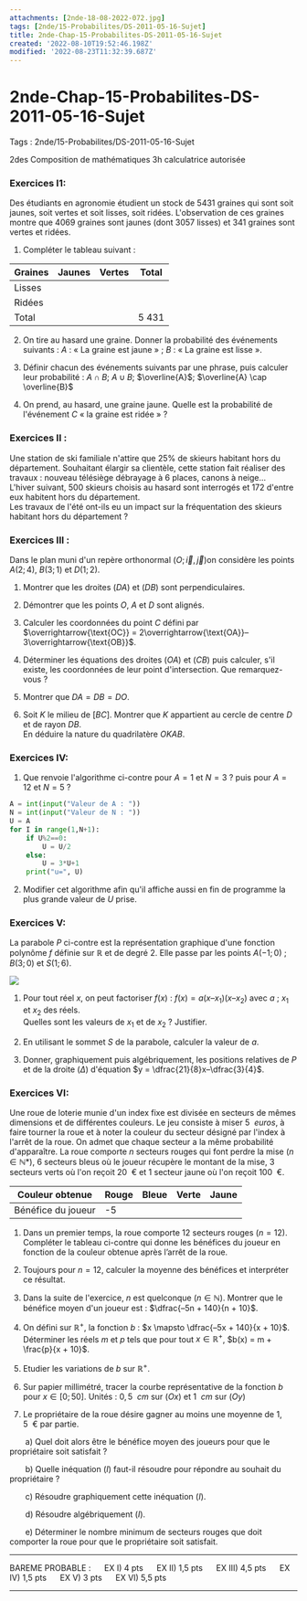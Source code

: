 ```yaml
---
attachments: [2nde-18-08-2022-072.jpg]
tags: [2nde/15-Probabilites/DS-2011-05-16-Sujet]
title: 2nde-Chap-15-Probabilites-DS-2011-05-16-Sujet
created: '2022-08-10T19:52:46.198Z'
modified: '2022-08-23T11:32:39.687Z'
---
```


# 2nde-Chap-15-Probabilites-DS-2011-05-16-Sujet

Tags : 2nde/15-Probabilites/DS-2011-05-16-Sujet


2des 
Composition de mathématiques 
3h 
calculatrice autorisée 

### Exercices I1:


Des étudiants en agronomie étudient un stock de $5 431$ graines qui sont soit jaunes, soit vertes et soit lisses, soit ridées. L'observation de ces graines montre que $4 069$ graines sont jaunes (dont $3 057$ lisses) et $341$ graines sont vertes et ridées.

 
1) Compléter le tableau suivant :   
  
| Graines  | Jaunes  | Vertes  | Total |
|----------|---------|--------|--------|
| Lisses   |        |        |         |
|Ridées   |        |         |         | 
| Total   |         |        |   5 431 |


2) On tire au hasard une graine. Donner la probabilité des événements suivants :
$A$ : « La graine est jaune » ; 
$B$ : « La graine est lisse ».

3) Définir chacun des événements suivants par une phrase, puis calculer leur probabilité : $A \cap B$; $A \cup B$; $\overline{A}$; $\overline{A} \cap \overline{B}$

4) On prend, au hasard, une graine jaune. Quelle est la probabilité de l'événement $C$ « la graine est ridée » ?


### Exercices II :

Une station de ski familiale n'attire que $25\%$ de skieurs habitant hors du département. Souhaitant élargir sa clientèle, cette station fait réaliser des travaux : nouveau télésiège débrayage à $6$ places, canons à neige\...\
L'hiver suivant, $500$ skieurs choisis au hasard sont interrogés et $172$ d'entre eux habitent hors du département.\
Les travaux de l'été ont-ils eu un impact sur la fréquentation des skieurs habitant hors du département ?


### Exercices III :

 Dans le plan muni d'un repère orthonormal $(O;\overrightarrow{i},\overrightarrow{j})$on considère les points
$A(2;4)$, $B(3;1)$ et $D(1;2)$.

1) Montrer que les droites $(DA)$ et $(DB)$ sont perpendiculaires.

2) Démontrer que les points $O$, $A$ et $D$ sont alignés.

3) Calculer les coordonnées du point $C$ défini par $\overrightarrow{\text{OC}} = 2\overrightarrow{\text{OA}}–3\overrightarrow{\text{OB}}$.

4) Déterminer les équations des droites $(OA)$ et $(CB)$ puis calculer, s'il existe, les coordonnées de leur point  d'intersection.
Que remarquez-vous ?

5) Montrer que $DA = DB = DO$.

6) Soit $K$ le milieu de $[BC]$. Montrer que $K$ appartient au cercle de centre $D$ et de rayon $DB$.\
En déduire la nature du quadrilatère *OKAB*.

### Exercices IV:

1) Que renvoie l'algorithme ci-contre pour $A = 1$ et $N = 3$ ? puis pour $A = 12$ et $N = 5$ ?

```Python
A = int(input("Valeur de A : "))
N = int(input("Valeur de N : "))
U = A
for I in range(1,N+1):
    if U%2==0:
        U = U/2
    else:
        U = 3*U+1
    print("u=", U)
```

2) Modifier cet algorithme afin qu'il affiche aussi en fin de programme la plus grande valeur de $U$ prise.


### Exercices V:

La parabole $P$ ci-contre est la représentation graphique d'une fonction polynôme $f$ définie sur $ℝ$
et de degré $2$. Elle passe par les points $A(-1;0)$ ; $B(3;0)$ et $S(1;6)$.

![](@attachment/2nde-18-08-2022-072.jpg)

1) Pour tout réel $x$, on peut factoriser $f (x)$ : $f(x) = a(x–x_{1})(x–x_{2})$ avec $a$ ; $x_1$ et $x_2$ des réels.\
Quelles sont les valeurs de $x_1$ et de $x_2$ ? Justifier.

2) En utilisant le sommet $S$ de la parabole, calculer la valeur de $a$.

3) Donner, graphiquement puis algébriquement, les positions relatives de $P$ et de la droite $(Δ)$ d'équation $y = \dfrac{21}{8}x–\dfrac{3}{4}$.


### Exercices VI:

Une roue de loterie munie d'un index fixe est divisée en secteurs de mêmes dimensions et de différentes couleurs. Le jeu consiste à miser $5 ~~euros$, à faire tourner la roue et à noter la couleur du secteur désigné par l'index à l'arrêt de la roue.
On admet que chaque secteur a la même probabilité d'apparaître.
La roue comporte $n$ secteurs rouges qui font perdre la mise $(n ∈ ℕ*)$, $6$ secteurs bleus où le joueur récupère le montant de la mise, $3$ secteurs verts où l'on reçoit $20 ~~€$ et $1$ secteur jaune où l'on reçoit $100 ~~€$.


|Couleur obtenue      |Rouge |  Bleue |  Verte |  Jaune|
|--------------------|-------|-------|-------|-------|
|Bénéfice du joueur   |-5   |        |        |  |


1) Dans un premier temps, la roue comporte $12$ secteurs rouges $(n = 12)$.
Compléter le tableau ci-contre qui donne les bénéfices du joueur en fonction de la couleur obtenue après l’arrêt de la roue.

2) Toujours pour $n = 12$, calculer la moyenne des bénéfices et interpréter ce résultat.

3) Dans la suite de l'exercice, $n$ est quelconque $(n ∈ ℕ)$. 
Montrer que le bénéfice moyen d'un joueur est : $\dfrac{–5n + 140}{n + 10}$.

4) On défini sur $ℝ^+$, la fonction $b$ : $x \mapsto \dfrac{–5x + 140}{x + 10}$. Déterminer les réels $m$ et $p$ tels que
pour tout $x ∈ ℝ^+$, $b(x) = m + \frac{p}{x + 10}$.

5) Etudier les variations de $b$ sur $ℝ^+$.

6) Sur papier millimétré, tracer la courbe représentative de la fonction $b$ pour $x ∈ [0 ; 50]$. Unités : $0,5~~cm$ sur $(Ox)$ et $1~~cm$ sur $(Oy)$

7) Le propriétaire de la roue désire gagner au moins une moyenne de $1,5~~€$ par partie.

$~~~~~~$ a) Quel doit alors être le bénéfice moyen des joueurs pour que le propriétaire soit satisfait ?

$~~~~~~$ b) Quelle inéquation $(I)$ faut-il résoudre pour répondre au souhait du propriétaire ?

$~~~~~~$ c) Résoudre graphiquement cette inéquation $(I)$.

$~~~~~~$ d) Résoudre algébriquement $(I)$.

$~~~~~~$  e) Déterminer le nombre minimum de secteurs rouges que doit comporter la roue pour que le propriétaire soit satisfait.

---

BAREME PROBABLE : $~~~~$ EX I) 4 pts $~~~~$ EX II) 1,5 pts $~~~~$ EX III) 4,5 pts $~~~~$ EX IV) 1,5 pts $~~~~$ EX V) 3 pts $~~~~$ EX VI) 5,5 pts

---



